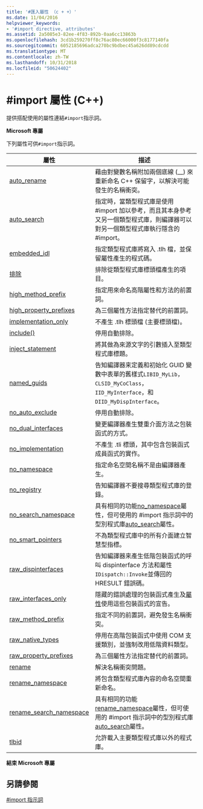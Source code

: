 ```yaml
---
title: '#匯入屬性 （c + +）'
ms.date: 11/04/2016
helpviewer_keywords:
- '#import directive, attributes'
ms.assetid: 2a5085e3-82ee-4f83-892b-0aa6cc13863b
ms.openlocfilehash: 3cd1b259270ff8c76ac80ec66000f3c8177140fa
ms.sourcegitcommit: 6052185696adca270bc9bdbec45a626dd89cdcdd
ms.translationtype: MT
ms.contentlocale: zh-TW
ms.lasthandoff: 10/31/2018
ms.locfileid: "50624402"
---
```

# <a name="import-attributes-c"></a>#import 屬性 (C++)
提供搭配使用的屬性連結`#import`指示詞。

**Microsoft 專屬**

下列屬性可供`#import`指示詞。

|屬性|描述|
|---------------|-----------------|
|[auto_rename](../preprocessor/auto-rename.md)|藉由對變數名稱附加兩個底線 (__) 來重新命名 C++ 保留字，以解決可能發生的名稱衝突。|
|[auto_search](../preprocessor/auto-search.md)|指定時，當類型程式庫是使用 #import 加以參考，而且其本身參考又另一個類型程式庫，則編譯器可以對另一個類型程式庫執行隱含的 #import。|
|[embedded_idl](../preprocessor/embedded-idl.md)|指定類型程式庫將寫入 .tlh 檔，並保留屬性產生的程式碼。|
|[排除](../preprocessor/exclude-hash-import.md)|排除從類型程式庫標頭檔產生的項目。|
|[high_method_prefix](../preprocessor/high-method-prefix.md)|指定用來命名高階屬性和方法的前置詞。|
|[high_property_prefixes](../preprocessor/high-property-prefixes.md)|為三個屬性方法指定替代的前置詞。|
|[implementation_only](../preprocessor/implementation-only.md)|不產生 .tlh 標頭檔 (主要標頭檔)。|
|[include()](../preprocessor/include-parens.md)|停用自動排除。|
|[inject_statement](../preprocessor/inject-statement.md)|將其做為來源文字的引數插入至類型程式庫標題。|
|[named_guids](../preprocessor/named-guids.md)|告知編譯器来定義和初始化 GUID 變數中表單的舊樣式`LIBID_MyLib`， `CLSID_MyCoClass`， `IID_MyInterface`，和`DIID_MyDispInterface`。|
|[no_auto_exclude](../preprocessor/no-auto-exclude.md)|停用自動排除。|
|[no_dual_interfaces](../preprocessor/no-dual-interfaces.md)|變更編譯器產生雙重介面方法之包裝函式的方式。|
|[no_implementation](../preprocessor/no-implementation.md)|不產生 .tli 標頭，其中包含包裝函式成員函式的實作。|
|[no_namespace](../preprocessor/no-namespace.md)|指定命名空間名稱不是由編譯器產生。|
|[no_registry](../preprocessor/no-registry.md)|告知編譯器不要搜尋類型程式庫的登錄。|
|[no_search_namespace](../preprocessor/no-search-namespace.md)|具有相同的功能[no_namespace](../preprocessor/no-namespace.md)屬性，但可使用的 #import 指示詞中的型別程式庫[auto_search](../preprocessor/auto-search.md)屬性。|
|[no_smart_pointers](../preprocessor/no-smart-pointers.md)|不為類型程式庫中的所有介面建立智慧型指標。|
|[raw_dispinterfaces](../preprocessor/raw-dispinterfaces.md)|告知編譯器来產生低階包裝函式的呼叫 dispinterface 方法和屬性`IDispatch::Invoke`並傳回的 HRESULT 錯誤碼。|
|[raw_interfaces_only](../preprocessor/raw-interfaces-only.md)|隱藏的錯誤處理的包裝函式產生及[屬性](../cpp/property-cpp.md)使用這些包裝函式的宣告。|
|[raw_method_prefix](../preprocessor/raw-method-prefix.md)|指定不同的前置詞，避免發生名稱衝突。|
|[raw_native_types](../preprocessor/raw-native-types.md)|停用在高階包裝函式中使用 COM 支援類別，並強制改用低階資料類型。|
|[raw_property_prefixes](../preprocessor/raw-property-prefixes.md)|為三個屬性方法指定替代的前置詞。|
|[rename](../preprocessor/rename-hash-import.md)|解決名稱衝突問題。|
|[rename_namespace](../preprocessor/rename-namespace.md)|將包含類型程式庫內容的命名空間重新命名。|
|[rename_search_namespace](../preprocessor/rename-search-namespace.md)|具有相同的功能[rename_namespace](../preprocessor/rename-namespace.md)屬性，但可使用的 #import 指示詞中的型別程式庫[auto_search](../preprocessor/auto-search.md)屬性。|
|[tlbid](../preprocessor/tlbid.md)|允許載入主要類型程式庫以外的程式庫。|

**結束 Microsoft 專屬**

## <a name="see-also"></a>另請參閱

[#import 指示詞](../preprocessor/hash-import-directive-cpp.md)